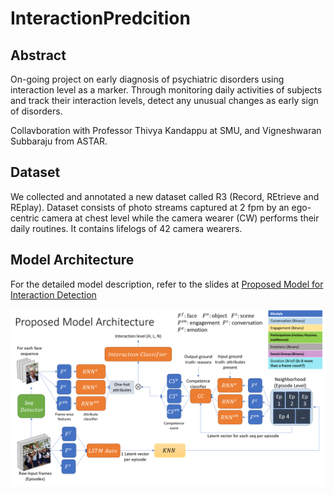 # InteractionPredcition

## Abstract
On-going project on early diagnosis of psychiatric disorders using interaction level as a marker. Through monitoring daily 
activities of subjects and track their interaction levels, detect any unusual changes as early sign of disorders.

Collavboration with Professor Thivya Kandappu at SMU, and Vigneshwaran Subbaraju from ASTAR.


## Dataset
We collected and annotated a new dataset called R3 (Record, REtrieve and REplay). Dataset consists of photo streams captured at 2 fpm by an ego-centric camera at chest level while the camera wearer (CW) performs their daily routines. It contains lifelogs of 42 camera wearers.


## Model Architecture
For the detailed model description, refer to the slides at [Proposed Model for Interaction Detection](https://github.com/GakkiChen/InteractionPredcition/blob/main/img/Model%20Explained.pptx)

![Alt text](./img/model_structure.PNG?raw=true "Interaction Prediction Model")
